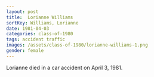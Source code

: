```yaml
---
layout: post
title:  Lorianne Williams
sortKey: Williams, Lorianne
date: 1981-04-03
categories: class-of-1980
tags: accident traffic
images: /assets/class-of-1980/lorianne-williams-1.png
gender: female
---
```

Lorianne died in a car accident on April 3, 1981. 
